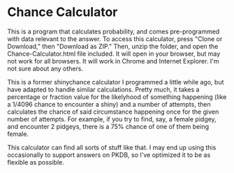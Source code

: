  # Chance Calculator

This is a program that calculates probability, and comes pre-programmed with data relevant to the answer.  To access this calculator, press "Clone or Download," then "Download as ZIP." Then, unzip the folder, and open the Chance-Calculator.html file included. It will open in your browser, but may not work for all browsers.  It will work in Chrome and Internet Explorer. I'm not sure about any others.

This is a former shinychance calculator I programmed a little while ago, but have adapted to handle similar calculations.  Pretty much, it takes a percentage or fraction value for the likelyhood of something happening (like a 1/4096 chance to encounter a shiny) and a number of attempts, then calculates the chance of said circumstance happening once for the given number of attempts.  For example, if you try to find, say, a female pidgey, and encounter 2 pidgeys, there is a 75% chance of one of them being female.

This calculator can find all sorts of stuff like that.  I may end up using this occasionally to support answers on PKDB, so I've optimized it to be as flexible as possible.
